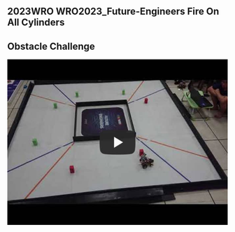 
## 2023WRO WRO2023_Future-Engineers Fire On All Cylinders  
## Obstacle Challenge
[![2023WRO Future-Engineers](Obstacle_Challenge.jpg)](https://youtu.be/CwvGDfQJ8cQ "2023WRO Future-Engineers")